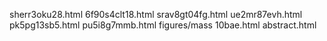 sherr3oku28.html
6f90s4clt18.html
srav8gt04fg.html
ue2mr87evh.html
pk5pg13sb5.html
pu5i8g7mmb.html
figures/mass
10bae.html
abstract.html